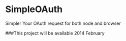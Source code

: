 SimpleOAuth
===========

Simpler Your OAuth request for both node and browser

###This project will be available 2014 February
